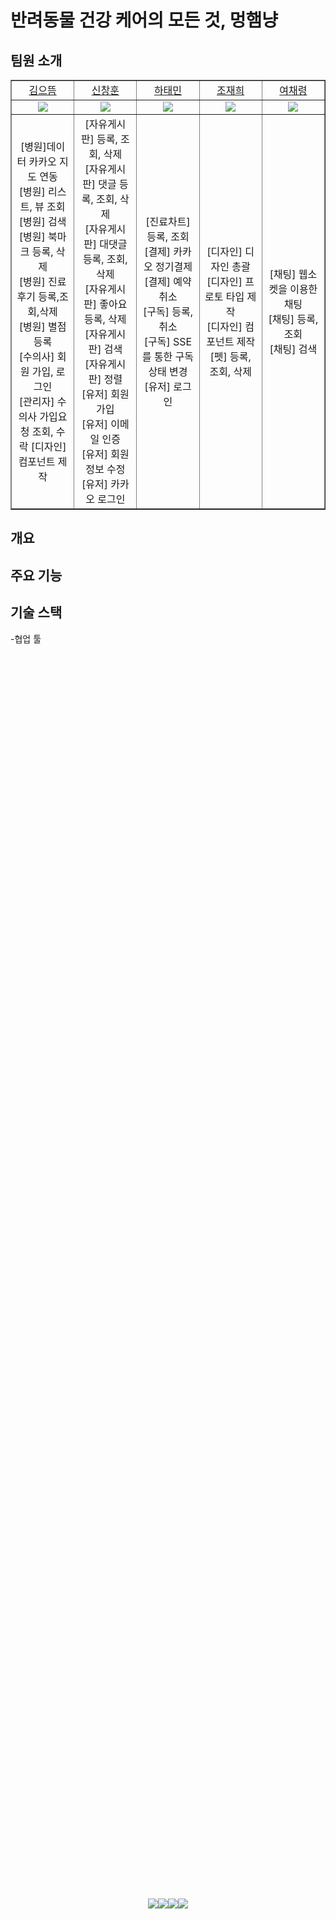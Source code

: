 # 반려동물 건강 케어의 모든 것, 멍햄냥

## 팀원 소개
<table border="1" cellspacing="0" cellpadding="0" width="100%">
    <tr width="100%">
        <td width="20%" align="center"><a href= "https://github.com/ked1125">김으뜸</a></td>
        <td width="20%" align="center"><a href= "https://github.com/changhun95">신창훈</a></td>
        <td width="20%" align="center"><a href= "https://github.com/HATAEMIN1">하태민</a></td>
        <td width="20%" align="center"><a href= "https://github.com/jjh099">조재희</a></td>
        <td width="20%" align="center"><a href= "https://github.com/chloeyeo">여채령</a></td>
    </tr>
    <tr width="100%">
        <td align="center"><img src = "https://github.com/ked1125.png"></td>
        <td align="center"><img src = "https://github.com/changhun95.png"/></td>
        <td align="center"><img src = "https://github.com/HATAEMIN1.png"/></td>
        <td align="center"><img src = "https://github.com/jjh099.png"/></td>
        <td align="center"><img src = "https://github.com/chloeyeo.png"/></td>
    </tr>
    <tr width="100%">
        <td width="20%" align="center">
        [병원]데이터 카카오 지도 연동<br>  
        [병원] 리스트, 뷰 조회<br>
        [병원] 검색<br>  
        [병원] 북마크 등록, 삭제<br>
        [병원] 진료후기 등록,조회,삭제<br>
        [병원] 별점 등록<br>
        [수의사] 회원 가입, 로그인<br>
        [관리자] 수의사 가입요청 조회, 수락
        [디자인] 컴포넌트 제작<br>    
        </td>
        <td width="20%" align="center">
        [자유게시판] 등록, 조회, 삭제<br>
        [자유게시판] 댓글 등록, 조회, 삭제<br>
        [자유게시판] 대댓글 등록, 조회, 삭제<br>
        [자유게시판] 좋아요 등록, 삭제<br>
        [자유게시판] 검색<br>
        [자유게시판] 정렬<br>
        [유저] 회원가입<br>
        [유저] 이메일 인증<br>
        [유저] 회원정보 수정<br>
        [유저] 카카오 로그인<br>
        </td>
        <td width="20%" align="center">
        [진료차트] 등록, 조회<br>
        [결제] 카카오 정기결제<br>
        [결제] 예약 취소<br>   
        [구독] 등록,취소<br>
        [구독] SSE를 통한 구독 상태 변경<br>
        [유저] 로그인
        </td>
        <td width="20%" align="center">
        [디자인] 디자인 총괄<br>    
        [디자인] 프로토 타입 제작<br>
        [디자인] 컴포넌트 제작<br>
        [펫] 등록, 조회, 삭제    
        </td>
        <td width="20%" align="center">
        [채팅] 웹소켓을 이용한 채팅 <br>      
        [채팅] 등록, 조회<br>   
        [채팅] 검색<br>    
        </td>
   </tr>
</table>

## 개요
## 주요 기능
## 기술 스택
-협업 툴 <div style="display: flex; justify-content: center; align-items: center; height: 100vh;">
  <img src="https://img.shields.io/badge/Figma-F24E1E?style=plastic&logo=figma&logoColor=white">
  <img src="https://img.shields.io/badge/GitHub-181717?style=plastic&logo=github&logoColor=white"> 
  <img src="https://img.shields.io/badge/Git-F05032?style=plastic&logo=git&logoColor=white">
  <img src="https://img.shields.io/badge/Discode-5865F2?style=plastic&logo=discord&logoColor=white"> 
</div>
-Front-end  <div style="display: flex; justify-content: center; align-items: center; height: 100vh;">
  <img src="https://img.shields.io/badge/Html5-E34F26?style=plastic&logo=html5&logoColor=white"> 
  <img src="https://img.shields.io/badge/Css-1572B6?style=plastic&logo=css3&logoColor=white"> 
  <img src="https://img.shields.io/badge/Javascript-F7DF1E?style=plastic&logo=javascript&logoColor=white">
  <img src="https://img.shields.io/badge/React-61DAFB?style=plastic&logo=react&logoColor=white">
  <img src="https://img.shields.io/badge/Redux Toolkit-764ABC?style=plastic&logo=redux&logoColor=white">
  <img src="https://img.shields.io/badge/React Router-CA4245?style=plastic&logo=reactrouter&logoColor=white">
  <img src="https://img.shields.io/badge/React Hook Form-EC5990?style=plastic&logo=reacthookform&logoColor=white">
  <img src="https://img.shields.io/badge/Axios-5A29E4?style=plastic&logo=axios&logoColor=white">
  <img src="https://img.shields.io/badge/StyledComponents-DB7093?style=plastic&logo=styledcomponents&logoColor=white">
  <img src="https://img.shields.io/badge/Sass-CC6699?style=plastic&logo=sass&logoColor=white">
  <img src="https://img.shields.io/badge/TailwindCss-06B6D4?style=plastic&logo=tailwindcss&logoColor=white">
  <img src="https://img.shields.io/badge/Swiper-6332F6?style=plastic&logo=swiper&logoColor=white">
</div> 
-Back-end <div style="display: flex; justify-content: center; align-items: center; height: 100vh;">
  <img src="https://img.shields.io/badge/Java-007396?style=plastic&logo=java&logoColor=white"> 
  <img src="https://img.shields.io/badge/SpringBoot-6DB33F?style=plastic&logo=springboot&logoColor=white"/> 
  <img src="https://img.shields.io/badge/SpringSecurity-6DB33F?style=plastic&logo=springsecurity&logoColor=white"/> 
  <img src="https://img.shields.io/badge/Spring Data JPA-6DB33F?style=plastic&logo=jpa&logoColor=white"/> 
  <img src="https://img.shields.io/badge/Spring Webflux-6DB33F?style=plastic&logo=springwebflux&logoColor=white"/>   
  <img src="https://img.shields.io/badge/MySQL-4479A1?style=plastic&logo=mysql&logoColor=white"/>  
  <img src="https://img.shields.io/badge/MongoDB-47A248?style=plastic&logo=mongodb&logoColor=white"/> 
  </div>
-Infra <div style="display: flex; justify-content: center; align-items: center; height: 100vh;">
  <img src="https://img.shields.io/badge/Docker-2496ED?style=plastic&logo=docker&logoColor=white"/>
  <img src="https://img.shields.io/badge/GithubActions-2088FF?style=plastic&logo=githubactions&logoColor=white"/>  
  <img src="https://img.shields.io/badge/EC2-FF9900?style=plastic&logo=amazonec2&logoColor=white"/> 
  <img src="https://img.shields.io/badge/S3-1572B6?style=plastic&logo=amazons3&logoColor=white"/> 
  <img src="https://img.shields.io/badge/CloudFront-9146FF?style=plastic&logo=cloudfront&logoColor=white"/> 
  <img src="https://img.shields.io/badge/RDS-527FFF?style=plastic&logo=amazonrds&logoColor=white"/> 
  <img src="https://img.shields.io/badge/CodeDeploy-8C4FFF?style=plastic&logo=codedeploy&logoColor=white"/> 
<div/>

## 요구사항 정의
## 일정
## ERD
## API 명세서
### [📎Link](https://www.notion.so/API-869bf1352e134a13bc37e23e94c09ecc)
## 벡엔드 깃허브
<a href="https://github.com/HATAEMIN1/MHN_BACKEND">
